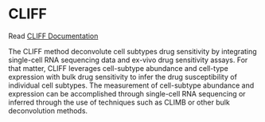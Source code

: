 # CLIFF

Read [CLIFF Documentation](https://alexdray86.github.io/CLIFF/build/index.html)

The CLIFF method deconvolute cell subtypes drug sensitivity by integrating single-cell RNA sequencing data and ex-vivo drug sensitivity assays. For that matter, CLIFF leverages cell-subtype abundance and cell-type expression with bulk drug sensitivity to infer the drug susceptibility of individual cell subtypes. The measurement of cell-subtype abundance and expression can be accomplished through single-cell RNA sequencing or inferred through the use of techniques such as CLIMB or other bulk deconvolution methods.

